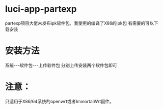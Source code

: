 # luci-app-partexp

partexp项目大佬未发布ipk软件包，我使用的编译了X86的ipk包 有需要的可以下载安装 

# 安装方法
系统---软件包---上传软件包 分别上传安装两个软件包即可

# 注意：
只适用于X86/64系统的openwrt或者ImmortalWrt固件。






